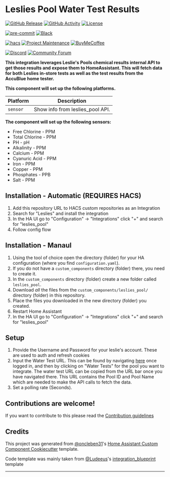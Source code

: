 # Leslies Pool Water Test Results

[![GitHub Release][releases-shield]][releases]
[![GitHub Activity][commits-shield]][commits]
[![License][license-shield]](LICENSE)

[![pre-commit][pre-commit-shield]][pre-commit]
[![Black][black-shield]][black]

[![hacs][hacsbadge]][hacs]
[![Project Maintenance][maintenance-shield]][user_profile]
[![BuyMeCoffee][buymecoffeebadge]][buymecoffee]

[![Discord][discord-shield]][discord]
[![Community Forum][forum-shield]][forum]

**This integration leverages Leslie's Pools chemical results internal API to get those results and expose them to HomeAssistant. This will fetch data for both Leslies in-store tests as well as the test results from the AccuBlue home tester.**

**This component will set up the following platforms.**

| Platform        | Description                                                               |
| --------------- | ------------------------------------------------------------------------- |
| `sensor`        | Show info from leslies_pool API.                                          |

**The component will set up the following sensors:**
- Free Chlorine - PPM
- Total Chlorine - PPM
- PH - pH
- Alkalinity - PPM
- Calcium - PPM
- Cyanuric Acid - PPM
- Iron - PPM
- Copper - PPM
- Phosphates - PPB
- Salt - PPM


## Installation - Automatic (REQUIRES HACS)

1. Add this repository URL to HACS custom repositories as an Integration
2. Search for "Leslies" and install the integration
3. In the HA UI go to "Configuration" -> "Integrations" click "+" and search for "leslies_pool"
4. Follow config flow

## Installation - Manaul

1. Using the tool of choice open the directory (folder) for your HA configuration (where you find `configuration.yaml`).
2. If you do not have a `custom_components` directory (folder) there, you need to create it.
3. In the `custom_components` directory (folder) create a new folder called `leslies_pool`.
4. Download _all_ the files from the `custom_components/leslies_pool/` directory (folder) in this repository.
5. Place the files you downloaded in the new directory (folder) you created.
6. Restart Home Assistant
7. In the HA UI go to "Configuration" -> "Integrations" click "+" and search for "leslies_pool"

## Setup
1. Provide the Username and Password for your leslie's account. These are used to auth and refresh cookies
2. Input the Water Test URL. This can be found by navigating [here](https://lesliespool.com/on/demandware.store/Sites-lpm_site-Site/en_US/PoolProfile-Landing) once logged in, and then by clicking on "Water Tests" for the pool you want to integrate. The water test URL can be copied from the URL bar once you have navigated there. This URL contains the Pool ID and Pool Name which are needed to make the API calls to fetch the data.
3. Set a polling rate (Seconds).

## Contributions are welcome!

If you want to contribute to this please read the [Contribution guidelines](CONTRIBUTING.md)

## Credits

This project was generated from [@oncleben31](https://github.com/oncleben31)'s [Home Assistant Custom Component Cookiecutter](https://github.com/oncleben31/cookiecutter-homeassistant-custom-component) template.

Code template was mainly taken from [@Ludeeus](https://github.com/ludeeus)'s [integration_blueprint][integration_blueprint] template

---

[integration_blueprint]: https://github.com/custom-components/integration_blueprint
[black]: https://github.com/psf/black
[black-shield]: https://img.shields.io/badge/code%20style-black-000000.svg?style=for-the-badge
[buymecoffee]: https://www.buymeacoffee.com/connorgallopo
[buymecoffeebadge]: https://img.shields.io/badge/buy%20me%20a%20coffee-donate-yellow.svg?style=for-the-badge
[commits-shield]: https://img.shields.io/github/commit-activity/y/connorgallopo/leslies-pool.svg?style=for-the-badge
[commits]: https://github.com/connorgallopo/leslies-pool/commits/main
[hacs]: https://hacs.xyz
[hacsbadge]: https://img.shields.io/badge/HACS-Custom-orange.svg?style=for-the-badge
[discord]: https://discord.gg/Qa5fW2R
[discord-shield]: https://img.shields.io/discord/330944238910963714.svg?style=for-the-badge
[exampleimg]: example.png
[forum-shield]: https://img.shields.io/badge/community-forum-brightgreen.svg?style=for-the-badge
[forum]: https://community.home-assistant.io/
[license-shield]: https://img.shields.io/github/license/connorgallopo/leslies-pool.svg?style=for-the-badge
[maintenance-shield]: https://img.shields.io/badge/maintainer-%40connorgallopo-blue.svg?style=for-the-badge
[pre-commit]: https://github.com/pre-commit/pre-commit
[pre-commit-shield]: https://img.shields.io/badge/pre--commit-enabled-brightgreen?style=for-the-badge
[releases-shield]: https://img.shields.io/github/release/connorgallopo/leslies-pool.svg?style=for-the-badge
[releases]: https://github.com/connorgallopo/leslies-pool/releases
[user_profile]: https://github.com/connorgallopo
